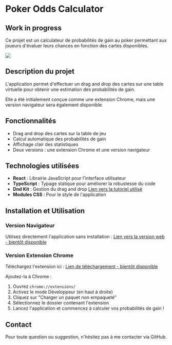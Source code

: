 # Poker Odds Calculator

## Work in progress

Ce projet est un calculateur de probabilités de gain au poker permettant aux joueurs d'évaluer leurs chances en fonction des cartes disponibles.

<img src="https://res.cloudinary.com/dbu3ntrbw/image/upload/v1740502286/Capture_d_e%CC%81cran_2025-02-25_a%CC%80_17.50.57_wcjtlh.png">

## Description du projet

L'application permet d'effectuer un drag and drop des cartes sur une table virtuelle pour obtenir une estimation des probabilités de gain.

Elle a été initialement conçue comme une extension Chrome, mais une version navigateur sera également disponible.

## Fonctionnalités

- Drag and drop des cartes sur la table de jeu
- Calcul automatique des probabilités de gain
- Affichage clair des statistiques
- Deux versions : une extension Chrome et une version navigateur

## Technologies utilisées

- **React** : Librairie JavaScript pour l'interface utilisateur
- **TypeScript** : Typage statique pour améliorer la robustesse du code
- **Dnd Kit** : Gestion du drag and drop [Lien vers la tutoriel utilisé](https://medium.com/@kurniawanc/implement-drag-and-drop-feature-in-react-js-using-dnd-kit-library-4cbd7e4b8135)
- **Modules CSS** : Pour le style de l'application

## Installation et Utilisation

### Version Navigateur

Utilisez directement l'application sans installation : [Lien vers la version web - bientôt disponible](#)

### Version Extension Chrome

Téléchargez l'extension ici : [Lien de téléchargement - bientôt disponible](#)

Ajoutez-la à Chrome :

1. Ouvrez `chrome://extensions/`
2. Activez le mode Développeur (en haut à droite)
3. Cliquez sur "Charger un paquet non empaqueté"
4. Sélectionnez le dossier contenant l'extension
5. Lancez l'application et commencez à calculer vos probabilités de gain !

## Contact

Pour toute question ou suggestion, n'hésitez pas à me contacter via GitHub.
